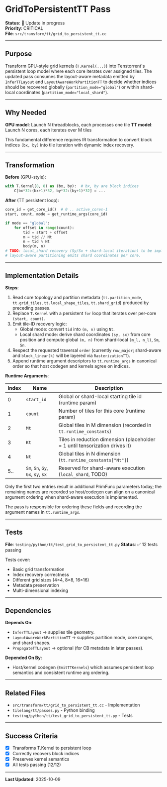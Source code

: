 # GridToPersistentTT Pass

**Status**: 🚧 Update in progress  
**Priority**: CRITICAL  
**File**: `src/transform/tt/grid_to_persistent_tt.cc`

---

## Purpose

Transform GPU-style grid kernels (`T.Kernel(...)`) into Tenstorrent's persistent loop model where each core iterates over assigned tiles. The updated pass consumes the layout-aware metadata emitted by `InferTTLayout` and `LayoutAwareWorkPartitionTT` to decide whether indices should be recovered globally (`partition_mode="global"`) or within shard-local coordinates (`partition_mode="local_shard"`).

---

## Why Needed

**GPU model**: Launch N threadblocks, each processes one tile
**TT model**: Launch N cores, each iterates over M tiles

This fundamental difference requires IR transformation to convert block indices `(bx, by)` into tile iteration with dynamic index recovery.

---

## Transformation

**Before** (GPU-style):
```python
with T.Kernel(8, 8) as (bx, by):  # bx, by are block indices
    C[bx*32:(bx+1)*32, by*32:(by+1)*32] = ...
```

**After** (TT persistent loop):
```python
core_id = get_core_id()  # 0 .. active_cores-1
start, count, mode = get_runtime_args(core_id)

if mode == "global":
    for offset in range(count):
        tid = start + offset
        m = tid // Nt
        n = tid % Nt
        body(m, n)
# TODO: local_shard recovery (Sy/Sx + shard-local iteration) to be implemented once
# layout-aware partitioning emits shard coordinates per core.
```

---

## Implementation Details

**Steps**:
1. Read core topology and partition metadata (`tt.partition_mode`, `tt.grid_tiles`, `tt.local_shape_tiles`, `tt.shard_grid`) produced by preceding passes.
2. Replace `T.Kernel` with a persistent `for` loop that iterates over per-core `(start, count)`.
3. Emit tile-ID recovery logic:
   - Global mode: convert `tid` into `(m, n)` using `Nt`.
   - Local shard mode: derive shard coordinates `(sy, sx)` from core position and compute global `(m, n)` from shard-local `(m_l, n_l)`, `Sm`, `Sn`.
4. Respect the requested traversal `order` (currently `row_major`; shard-aware and `block_linear(k)` will be layered via `RasterizationTT`).
5. Append runtime argument descriptors to `tt.runtime_args` in canonical order so that host codegen and kernels agree on indices.

**Runtime Arguments**:

| Index | Name | Description |
|-------|------|-------------|
| 0 | `start_id` | Global or shard-local starting tile id (runtime param) |
| 1 | `count` | Number of tiles for this core (runtime param) |
| 2 | `Mt` | Global tiles in M dimension (recorded in `tt.runtime_constants`) |
| 3 | `Kt` | Tiles in reduction dimension (placeholder = 1 until tensorization drives it) |
| 4 | `Nt` | Global tiles in N dimension (`tt.runtime_constants["Nt"]`) |
| 5.. | `Sm`, `Sn`, `Gy`, `Gx`, `sy`, `sx` | Reserved for shard-aware execution (`local_shard`, TODO) |

Only the first two entries result in additional PrimFunc parameters today; the
remaining names are recorded so host/codegen can align on a canonical argument
ordering when shard-aware execution is implemented.

The pass is responsible for ordering these fields and recording the argument names in `tt.runtime_args`.

---

## Tests

**File**: `testing/python/tt/test_grid_to_persistent_tt.py`
**Status**: ✅ 12 tests passing

Tests cover:
- Basic grid transformation
- Index recovery correctness
- Different grid sizes (4×4, 8×8, 16×16)
- Metadata preservation
- Multi-dimensional indexing

---

## Dependencies

**Depends On**:
- `InferTTLayout` → supplies tile geometry.
- `LayoutAwareWorkPartitionTT` → supplies partition mode, core ranges, and shard shapes.
- `PropagateTTLayout` → optional (for CB metadata in later passes).

**Depended On By**:
- Host/kernel codegen (`EmitTTKernels`) which assumes persistent loop semantics and consistent runtime arg ordering.

---

## Related Files

- `src/transform/tt/grid_to_persistent_tt.cc` - Implementation
- `tilelang/tt/passes.py` - Python binding
- `testing/python/tt/test_grid_to_persistent_tt.py` - Tests

---

## Success Criteria

- [x] Transforms T.Kernel to persistent loop
- [x] Correctly recovers block indices
- [x] Preserves kernel semantics
- [x] All tests passing (12/12)

---

**Last Updated**: 2025-10-09
